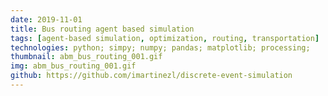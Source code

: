 ```yaml
---
date: 2019-11-01
title: Bus routing agent based simulation
tags: [agent-based simulation, optimization, routing, transportation]
technologies: python; simpy; numpy; pandas; matplotlib; processing;
thumbnail: abm_bus_routing_001.gif
img: abm_bus_routing_001.gif
github: https://github.com/imartinezl/discrete-event-simulation
---
```

